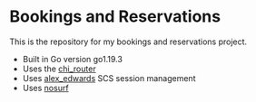 # Bookings and Reservations

This is the repository for my bookings and reservations project.

- Built in Go version go1.19.3
- Uses the [chi_router](github.com/go-chi/chi/v5)
- Uses [alex_edwards](github.com/alexedwards/scs/v2) SCS session management
- Uses [nosurf](github.com/justinas/nosurf)
